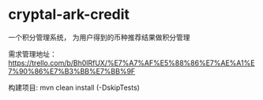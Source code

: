# cryptal-ark-credit
一个积分管理系统， 为用户得到的币种推荐结果做积分管理

需求管理地址：
https://trello.com/b/Bh0lRfUX/%E7%A7%AF%E5%88%86%E7%AE%A1%E7%90%86%E7%B3%BB%E7%BB%9F

构建项目: mvn clean install (-DskipTests)

